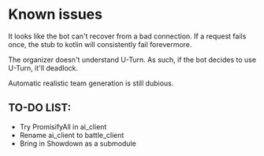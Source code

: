# Known issues

It looks like the bot can't recover from a bad connection. If a request fails once,
the stub to kotlin will consistently fail forevermore.

The organizer doesn't understand U-Turn. As such, if the bot decides to use
U-Turn, it'll deadlock.

Automatic realistic team generation is still dubious.

## TO-DO LIST:

- Try PromisifyAll in ai_client
- Rename ai_client to battle_client
- Bring in Showdown as a submodule